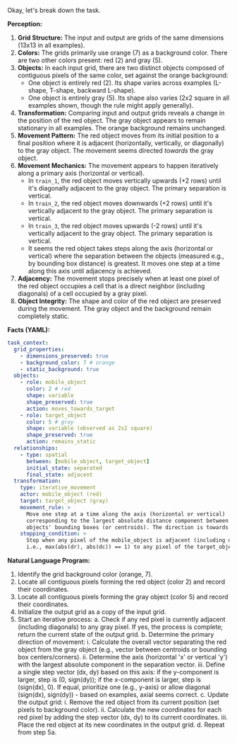 Okay, let's break down the task.

**Perception:**

1.  **Grid Structure:** The input and output are grids of the same dimensions (13x13 in all examples).
2.  **Colors:** The grids primarily use orange (7) as a background color. There are two other colors present: red (2) and gray (5).
3.  **Objects:** In each input grid, there are two distinct objects composed of contiguous pixels of the same color, set against the orange background:
    *   One object is entirely red (2). Its shape varies across examples (L-shape, T-shape, backward L-shape).
    *   One object is entirely gray (5). Its shape also varies (2x2 square in all examples shown, though the rule might apply generally).
4.  **Transformation:** Comparing input and output grids reveals a change in the position of the red object. The gray object appears to remain stationary in all examples. The orange background remains unchanged.
5.  **Movement Pattern:** The red object moves from its initial position to a final position where it is adjacent (horizontally, vertically, or diagonally) to the gray object. The movement seems directed *towards* the gray object.
6.  **Movement Mechanics:** The movement appears to happen iteratively along a primary axis (horizontal or vertical).
    *   In `train_1`, the red object moves vertically upwards (+2 rows) until it's diagonally adjacent to the gray object. The primary separation is vertical.
    *   In `train_2`, the red object moves downwards (+2 rows) until it's vertically adjacent to the gray object. The primary separation is vertical.
    *   In `train_3`, the red object moves upwards (-2 rows) until it's vertically adjacent to the gray object. The primary separation is vertical.
    *   It seems the red object takes steps along the axis (horizontal or vertical) where the separation between the objects (measured e.g., by bounding box distance) is greatest. It moves one step at a time along this axis until adjacency is achieved.
7.  **Adjacency:** The movement stops precisely when at least one pixel of the red object occupies a cell that is a direct neighbor (including diagonals) of a cell occupied by a gray pixel.
8.  **Object Integrity:** The shape and color of the red object are preserved during the movement. The gray object and the background remain completely static.

**Facts (YAML):**


```yaml
task_context:
  grid_properties:
    - dimensions_preserved: true
    - background_color: 7 # orange
    - static_background: true
  objects:
    - role: mobile_object
      color: 2 # red
      shape: variable
      shape_preserved: true
      action: moves_towards_target
    - role: target_object
      color: 5 # gray
      shape: variable (observed as 2x2 square)
      shape_preserved: true
      action: remains_static
  relationships:
    - type: spatial
      between: [mobile_object, target_object]
      initial_state: separated
      final_state: adjacent
  transformation:
    type: iterative_movement
    actor: mobile_object (red)
    target: target_object (gray)
    movement_rule: >
      Move one step at a time along the axis (horizontal or vertical)
      corresponding to the largest absolute distance component between the
      objects' bounding boxes (or centroids). The direction is towards the target object.
    stopping_condition: >
      Stop when any pixel of the mobile_object is adjacent (including diagonals,
      i.e., max(abs(dr), abs(dc)) == 1) to any pixel of the target_object.
```


**Natural Language Program:**

1.  Identify the grid background color (orange, 7).
2.  Locate all contiguous pixels forming the red object (color 2) and record their coordinates.
3.  Locate all contiguous pixels forming the gray object (color 5) and record their coordinates.
4.  Initialize the output grid as a copy of the input grid.
5.  Start an iterative process:
    a.  Check if any red pixel is currently adjacent (including diagonals) to any gray pixel. If yes, the process is complete; return the current state of the output grid.
    b.  Determine the primary direction of movement:
        i.  Calculate the overall vector separating the red object from the gray object (e.g., vector between centroids or bounding box centers/corners).
        ii. Determine the axis (horizontal 'x' or vertical 'y') with the largest absolute component in the separation vector.
        iii. Define a single step vector (dx, dy) based on this axis: if the y-component is larger, step is (0, sign(dy)); if the x-component is larger, step is (sign(dx), 0). If equal, prioritize one (e.g., y-axis) or allow diagonal (sign(dx), sign(dy)) - based on examples, axial seems correct.
    c.  Update the output grid:
        i.  Remove the red object from its current position (set pixels to background color).
        ii. Calculate the new coordinates for each red pixel by adding the step vector (dx, dy) to its current coordinates.
        iii. Place the red object at its new coordinates in the output grid.
    d.  Repeat from step 5a.